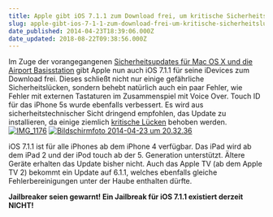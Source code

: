 ```yaml
---
title: Apple gibt iOS 7.1.1 zum Download frei, um kritische Sicherheitslücken zu beheben
slug: apple-gibt-ios-7-1-1-zum-download-frei-um-kritische-sicherheitsluecken-zu-beheben
date_published: 2014-04-23T18:39:06.000Z
date_updated: 2018-08-22T09:38:56.000Z
---
```


Im Zuge der vorangegangenen [Sicherheitsupdates für Mac OS X und die Airport Basisstation](__GHOST_URL__/apple-veroeffentlicht-sicherheitsupdates-fuer-mac-os-x-und-airport-basisstation/) gibt Apple nun auch iOS 7.1.1 für seine iDevices zum Download frei. Dieses schließt nicht nur einige gefährliche Sicherheitslücken, sondern behebt natürlich auch ein paar Fehler, wie Fehler mit externen Tastaturen im Zusammenspiel mit Voice Over. Touch ID für das iPhone 5s wurde ebenfalls verbessert. Es wird aus sicherheitstechnischer Sicht dringend empfohlen, das Update zu installieren, da einige ziemlich [kritische Lücken](http://support.apple.com/kb/HT6208) behoben werden.[![IMG_1176](//picdump.thafaker.de/2014/04/IMG_1176.png)](__GHOST_URL__/apple-gibt-ios-7-1-1-zum-download-frei-um-kritische-sicherheitsluecken-zu-beheben/img_1176/)
[![Bildschirmfoto 2014-04-23 um 20.32.36](//picdump.thafaker.de/2014/04/Bildschirmfoto-2014-04-23-um-20.32.36.png)](__GHOST_URL__/apple-gibt-ios-7-1-1-zum-download-frei-um-kritische-sicherheitsluecken-zu-beheben/bildschirmfoto-2014-04-23-um-20-32-36/)

iOS 7.1.1 ist für alle iPhones ab dem iPhone 4 verfügbar. Das iPad wird ab dem iPad 2 und der iPod touch ab der 5. Generation unterstützt. Ältere Geräte erhalten das Update bisher nicht. Auch das Apple TV (ab dem Apple TV 2) bekommt ein Update auf 6.1.1, welches ebenfalls gleiche Fehlerbereinigungen unter der Haube enthalten dürfte.

**Jailbreaker seien gewarnt! Ein Jailbreak für iOS 7.1.1 existiert derzeit NICHT!**

